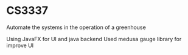 # CS3337
Automate the systems in the operation of a greenhouse

Using JavaFX for UI and java backend
Used medusa gauge library for improve UI
